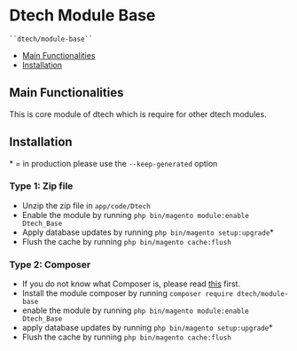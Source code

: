 # Dtech Module Base

    ``dtech/module-base``

 - [Main Functionalities](#user-content-main-functionalities)
 - [Installation](#user-content-installation)


## Main Functionalities

  This is core module of dtech which is require for other dtech modules.

## Installation
\* = in production please use the `--keep-generated` option

### Type 1: Zip file

 - Unzip the zip file in `app/code/Dtech`
 - Enable the module by running `php bin/magento module:enable Dtech_Base`
 - Apply database updates by running `php bin/magento setup:upgrade`\*
 - Flush the cache by running `php bin/magento cache:flush`

### Type 2: Composer
 - If you do not know what Composer is, please read [this](https://getcomposer.org/doc/00-intro.md) first.
 - Install the module composer by running `composer require dtech/module-base`
 - enable the module by running `php bin/magento module:enable Dtech_Base`
 - apply database updates by running `php bin/magento setup:upgrade`\*
 - Flush the cache by running `php bin/magento cache:flush`


